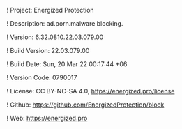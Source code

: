 ! Project: Energized Protection

! Description: ad.porn.malware blocking.

! Version: 6.32.0810.22.03.079.00

! Build Version: 22.03.079.00

! Build Date: Sun, 20 Mar 22 00:17:44 +06

! Version Code: 0790017

! License: CC BY-NC-SA 4.0, https://energized.pro/license

! Github: https://github.com/EnergizedProtection/block

! Web: https://energized.pro
